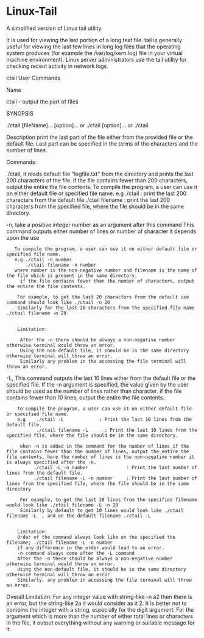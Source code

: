 # Linux-Tail

A simplified version of Linux tail utility.

It is used for viewing the last portion of a long text file. tail is generally useful for viewing the last few lines in long log files that the operating system produces (for example the /var/log/kern.log) file in your virtual machine environment). Linux server administrators use the tail utility for checking recent activity in network logs.

ctail   User Commands

Name
  
   ctail - output the part of files

SYNOPSIS
   
   ./ctail [fileName]... [option]...
     or
   ./ctail [option]...
     or
   ./ctail 

Description
   print the last part of the file either from the provided file or the default file. 
   Last part can be specified in the terms of the characters and the number of lines.
  
   Commands:
   
   ./ctail, it reads default file "logfile.txt" from the directory and prints the last 200 characters of the file.
            if the file contains fewer than 200 characters, output the entire the file contents.
            To compile the program, a user can use it on either default file or specified file name.
            e.g ./ctail                : print the last 200 characters from the default file
                ./ctail filename       : print the last 200 characters from the specified file, where the file should be in the same directory.
 
    
   -n,  take a positive integer number as an argument after this command
        This command outputs either number of lines or number of character it depends upon the use
 
       To compile the program, a user can use it on either default file or specified file name.
       e.g ./ctail -n number 
           ./ctail filename -n number  
       where number is the non-negative number and filename is the name of the file which is present in the same directory.
         if the file contains fewer than the number of characters, output the entire the file contents.

        For example, to get the last 20 characters from the default use command should look like ./ctail -n 20
        Similarly for the last 20 characters from the specified file name  ./ctail filename -n 20
         
   
        Limitation:
 
         After the -n there should be always a non-negative number otherwise terminal would throw an error.
         Using the non-default file, it should be in the same directory otherwise terminal will throw an error.
         Similarly any problem in the accessing the file terminal will throw an error.
   

   -L,  This command outputs the last 10 lines either from the default file or the specified file. If the -n argument is
        specified, the value given by the user should be used as the number of lines rather than character.
        if the file contains fewer than 10 lines, output the entire the file contents.
 
        To compile the program, a user can use it on either default file or specified file name.
        e.g    ./ctail -L             : Print the last 10 lines from the default file.
               ./ctail filename -L      : Print the last 10 lines from the specified file, where the file should be in the same directory.
 
         when -n is added in the command for the number of lines if the file contains fewer than the number of lines, output the entire the file contents, here the number of lines is the non-negative number it is always specified after the -n. 
              ./ctail -L -n number              : Print the last number of lines from the default file.
              ./ctail filename -L -n number     : Print the last number of lines from the specified file, where the file should be in the same directory

         For example, to get the last 20 lines from the specified filename would look like ./ctail filename -L -n 20
         Similarly by default to get 10 lines would look like ./ctail filename -L  , and on the default filename ./ctail -L
       
        
        Limitation:
        Order of the command always look like on the specified the filename; ./ctail filename -L -n number 
        if any difference in the order would lead to an error.
        -n command always come after the -L command
        After the -n there should be always a non-negative number otherwise terminal would throw an error.
        Using the non-default file, it should be in the same directory otherwise terminal will throw an error
        Similarly, any problem in accessing the file terminal will throw an error. 
  
Overall Limitation:
      For any integer value with string-like -n a2 then there is an error, but the string-like 2a it would consider as it 2.
      It is better not to combine the integer with a string, especially for the digit argument.
      For the argument which is more than the number of either total lines or characters in the file, it output everything without any warning or suitable message for it.
